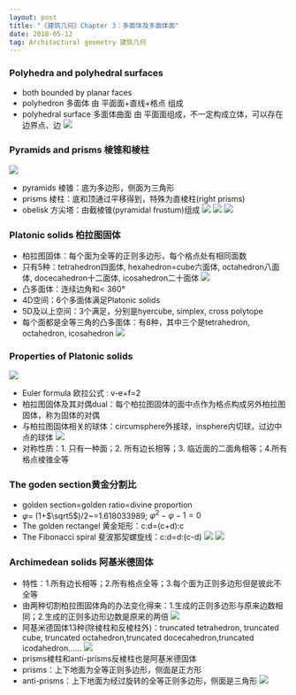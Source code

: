 ```yaml
---
layout: post
title: "《建筑几何》Chapter 3：多面体及多面体面"
date: 2018-05-12
tag: Architectural geometry 建筑几何
---
```


### Polyhedra and polyhedral surfaces

- both bounded by planar faces
- polyhedron 多面体 由 平面面+直线+格点 组成
- polyhedral surface 多面体曲面 由 平面面组成，不一定构成立体，可以存在边界点、边
![](/images/posts/AG/polyhedra.png)

### Pyramids and prisms 棱锥和棱柱
![](/images/posts/AG/prisms.png)
- pyramids 棱锥：底为多边形，侧面为三角形
- prisms 棱柱：底和顶通过平移得到，特殊为直棱柱(right prisms)
- obelisk 方尖塔：由截棱锥(pyramidal frustum)组成
![](/images/posts/AG/pyramid.png)
![](/images/posts/AG/prism.png)
![](/images/posts/AG/obelisk.png)

### Platonic solids 柏拉图固体

 - 柏拉图固体：每个面为全等的正则多边形，每个格点处有相同面数
 - 只有5种：tetrahedron四面体, hexahedron=cube六面体, octahedron八面体, docecahedron十二面体, icosahedron二十面体
 ![](/images/posts/AG/platonic.png)
 - 凸多面体：连续边角和< 360°
 - 4D空间：6个多面体满足Platonic solids
 - 5D及以上空间：3个满足，分别是hyercube, simplex, cross polytope
 - 每个面都是全等三角的凸多面体：有8种，其中三个是tetrahedron, octahedron, icosahedron
![](/images/posts/AG/equalateralTriangle.png)

### Properties of Platonic solids
![](/images/posts/AG/eulerFormula.png)
 - Euler formula 欧拉公式 : v-e+f=2
 - 柏拉图固体及其对偶dual：每个柏拉图固体的面中点作为格点构成另外柏拉图固体，称为固体的对偶
 - 与柏拉图固体相关的球体：circumsphere外接球，insphere内切球，过边中点的球体
 ![](/images/posts/AG/circumsphere.png)
 - 对称性质：1. 只有一种面；2. 所有边长相等；3. 临近面的二面角相等；4.所有格点棱锥全等

### The goden section黄金分割比

 - golden section=golden ratio=divine proportion
 - $\varphi$= (1+$\sqrt5$)/2~=1.618033989; $\varphi^2-\varphi-1=0$
 - The golden rectangel 黄金矩形：c:d=(c+d):c
 - The Fibonacci spiral 斐波那契螺旋线：c:d=d:(c-d)
 ![](/images/posts/AG/goldenRatio.png)
 ![](/images/posts/AG/cubeHouse.png)

### Archimedean solids 阿基米德固体

 - 特性：1.所有边长相等；2.所有格点全等；3.每个面为正则多边形但是彼此不全等
 - 由两种切割柏拉图固体角的办法变化得来：1.生成的正则多边形与原来边数相同；2.生成的正则多边形边数是原来的两倍
 ![](/images/posts/AG/solidCut.png)
 - 阿基米德固体13种(除棱柱和反棱柱外)：truncated tetrahedron, truncated cube, truncated octahedron,truncated docecahedron,truncated icodahedron……
 ![](/images/posts/AG/archimedean.png)
 - prisms棱柱和anti-prisms反棱柱也是阿基米德固体
 - prisms：上下地面为全等正则多边形，侧面是正方形
 - anti-prisms：上下地面为经过旋转的全等正则多边形，侧面是三角形
![](/images/posts/AG/antiprisms.png)
